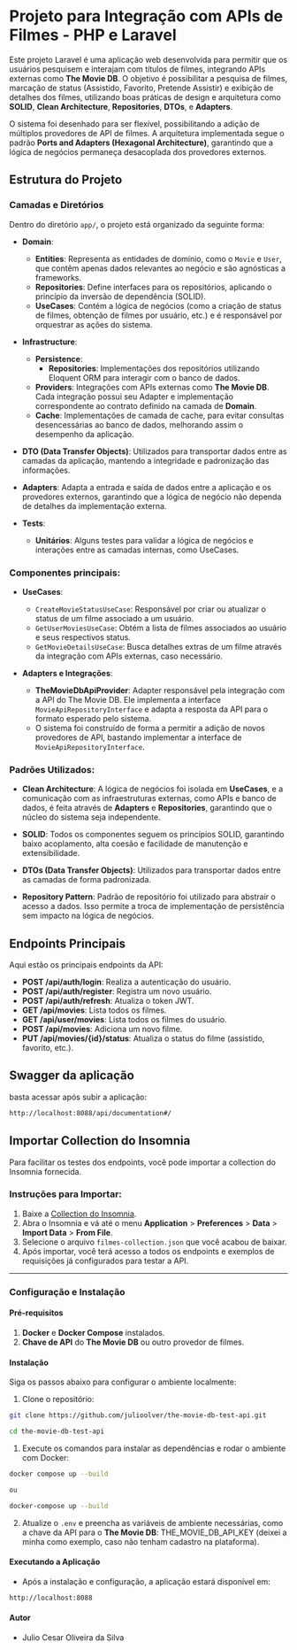 # Projeto para Integração com APIs de Filmes - PHP e Laravel

Este projeto Laravel é uma aplicação web desenvolvida para permitir que os usuários pesquisem e interajam com títulos de filmes, integrando APIs externas como **The Movie DB**. O objetivo é possibilitar a pesquisa de filmes, marcação de status (Assistido, Favorito, Pretende Assistir) e exibição de detalhes dos filmes, utilizando boas práticas de design e arquitetura como **SOLID**, **Clean Architecture**, **Repositories**, **DTOs**, e **Adapters**.

O sistema foi desenhado para ser flexível, possibilitando a adição de múltiplos provedores de API de filmes. A arquitetura implementada segue o padrão **Ports and Adapters (Hexagonal Architecture)**, garantindo que a lógica de negócios permaneça desacoplada dos provedores externos.

## Estrutura do Projeto

### Camadas e Diretórios

Dentro do diretório `app/`, o projeto está organizado da seguinte forma:

- **Domain**:
  - **Entities**: Representa as entidades de domínio, como o `Movie` e `User`, que contêm apenas dados relevantes ao negócio e são agnósticas a frameworks.
  - **Repositories**: Define interfaces para os repositórios, aplicando o princípio da inversão de dependência (SOLID).
  - **UseCases**: Contém a lógica de negócios (como a criação de status de filmes, obtenção de filmes por usuário, etc.) e é responsável por orquestrar as ações do sistema.
  
- **Infrastructure**:
  - **Persistence**:
    - **Repositories**: Implementações dos repositórios utilizando Eloquent ORM para interagir com o banco de dados.
  - **Providers**: Integrações com APIs externas como **The Movie DB**. Cada integração possui seu Adapter e implementação correspondente ao contrato definido na camada de **Domain**.
  - **Cache**: Implementações de camada de cache, para evitar consultas desencessárias ao banco de dados, melhorando assim o desempenho da aplicação.


- **DTO (Data Transfer Objects)**: Utilizados para transportar dados entre as camadas da aplicação, mantendo a integridade e padronização das informações.
- **Adapters**: Adapta a entrada e saída de dados entre a aplicação e os provedores externos, garantindo que a lógica de negócio não dependa de detalhes da implementação externa.
  
- **Tests**:
  - **Unitários**: Alguns testes para validar a lógica de negócios e interações entre as camadas internas, como UseCases.

### Componentes principais:

- **UseCases**:
  - `CreateMovieStatusUseCase`: Responsável por criar ou atualizar o status de um filme associado a um usuário.
  - `GetUserMoviesUseCase`: Obtém a lista de filmes associados ao usuário e seus respectivos status.
  - `GetMovieDetailsUseCase`: Busca detalhes extras de um filme através da integração com APIs externas, caso necessário.

- **Adapters e Integrações**:
  - **TheMovieDbApiProvider**: Adapter responsável pela integração com a API do The Movie DB. Ele implementa a interface `MovieApiRepositoryInterface` e adapta a resposta da API para o formato esperado pelo sistema.
  - O sistema foi construído de forma a permitir a adição de novos provedores de API, bastando implementar a interface de `MovieApiRepositoryInterface`.

### Padrões Utilizados:

- **Clean Architecture**: A lógica de negócios foi isolada em **UseCases**, e a comunicação com as infraestruturas externas, como APIs e banco de dados, é feita através de **Adapters** e **Repositories**, garantindo que o núcleo do sistema seja independente.
  
- **SOLID**: Todos os componentes seguem os princípios SOLID, garantindo baixo acoplamento, alta coesão e facilidade de manutenção e extensibilidade.

- **DTOs (Data Transfer Objects)**: Utilizados para transportar dados entre as camadas de forma padronizada.

- **Repository Pattern**: Padrão de repositório foi utilizado para abstrair o acesso a dados. Isso permite a troca de implementação de persistência sem impacto na lógica de negócios.

## Endpoints Principais
Aqui estão os principais endpoints da API:

- **POST /api/auth/login**: Realiza a autenticação do usuário.
- **POST /api/auth/register**: Registra um novo usuário.
- **POST /api/auth/refresh**: Atualiza o token JWT.
- **GET /api/movies**: Lista todos os filmes.
- **GET /api/user/movies**: Lista todos os filmes do usuário.
- **POST /api/movies**: Adiciona um novo filme.
- **PUT /api/movies/{id}/status**: Atualiza o status do filme (assistido, favorito, etc.).

## Swagger da aplicação

basta acessar após subir a aplicação:

```bash
http://localhost:8088/api/documentation#/
```

## Importar Collection do Insomnia

Para facilitar os testes dos endpoints, você pode importar a collection do Insomnia fornecida.

### Instruções para Importar:

1. Baixe a [Collection do Insomnia](./docs/Insomnia_2024-09-09_the_movie_db.json).
2. Abra o Insomnia e vá até o menu **Application** > **Preferences** > **Data** > **Import Data** > **From File**.
3. Selecione o arquivo `filmes-collection.json` que você acabou de baixar.
4. Após importar, você terá acesso a todos os endpoints e exemplos de requisições já configurados para testar a API.

---


### Configuração e Instalação

#### Pré-requisitos

1. **Docker** e **Docker Compose** instalados.
2. **Chave de API** do **The Movie DB** ou outro provedor de filmes.

#### Instalação

Siga os passos abaixo para configurar o ambiente localmente:

1. Clone o repositório:

```bash
git clone https://github.com/julioolver/the-movie-db-test-api.git
```

```bash
cd the-movie-db-test-api
```


1. Execute os comandos para instalar as dependências e rodar o ambiente com Docker:

```bash
docker compose up --build

ou

docker-compose up --build
```

2. Atualize o `.env` e preencha as variáveis de ambiente necessárias, como a chave da API para o **The Movie DB**: THE_MOVIE_DB_API_KEY (deixei a minha como exemplo, caso não tenham cadastro na plataforma).

#### Executando a Aplicação
- Após a instalação e configuração, a aplicação estará disponível em:

```bash
http://localhost:8088
```

#### Autor
- Julio Cesar Oliveira da Silva